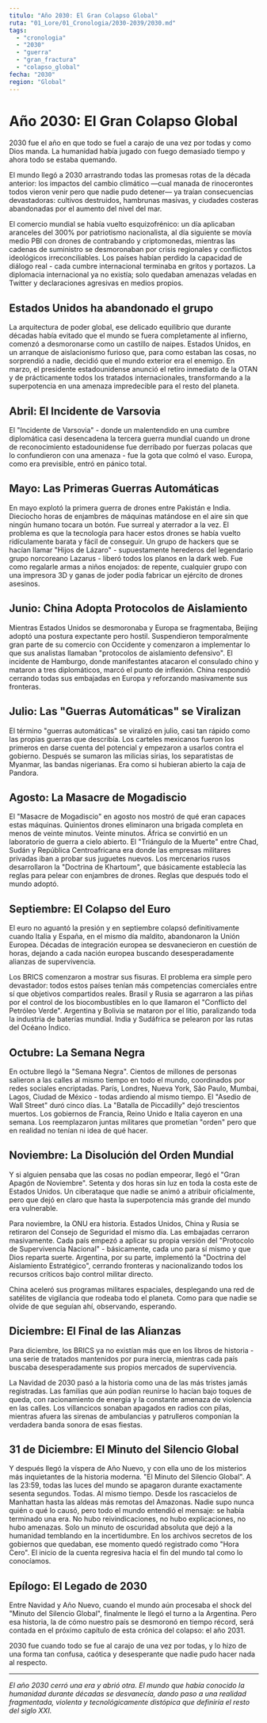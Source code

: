 ```yaml
---
titulo: "Año 2030: El Gran Colapso Global"
ruta: "01_Lore/01_Cronologia/2030-2039/2030.md"
tags:
  - "cronologia"
  - "2030"
  - "guerra"
  - "gran_fractura"
  - "colapso_global"
fecha: "2030"
region: "Global"
---
```


# Año 2030: El Gran Colapso Global

2030 fue el año en que todo se fuel a carajo de una vez por todas y como Dios manda. La humanidad había jugado con fuego demasiado tiempo y ahora todo se estaba quemando.

El mundo llegó a 2030 arrastrando todas las promesas rotas de la década anterior: los impactos del cambio climático —cual manada de rinocerontes todos vieron venir pero que nadie pudo detener— ya traían consecuencias devastadoras: cultivos destruidos, hambrunas masivas, y ciudades costeras abandonadas por el aumento del nivel del mar.

El comercio mundial se había vuelto esquizofrénico: un día aplicaban aranceles del 300% por patriotismo nacionalista, al día siguiente se movía medio PBI con drones de contrabando y criptomonedas, mientras las cadenas de suministro se desmoronaban por crisis regionales y conflictos ideológicos irreconciliables. Los países habían perdido la capacidad de diálogo real - cada cumbre internacional terminaba en gritos y portazos. La diplomacia internacional ya no existía; solo quedaban amenazas veladas en Twitter y declaraciones agresivas en medios propios.  

## Estados Unidos ha abandonado el grupo

La arquitectura de poder global, ese delicado equilibrio que durante décadas había evitado que el mundo se fuera completamente al infierno, comenzó a desmoronarse como un castillo de naipes. Estados Unidos, en un arranque de aislacionismo furioso que, para como estaban las cosas, no sorprendió a nadie, decidió que el mundo exterior era el enemigo. En marzo, el presidente estadounidense anunció el retiro inmediato de la OTAN y de prácticamente todos los tratados internacionales, transformando a la superpotencia en una amenaza impredecible para el resto del planeta.

## Abril: El Incidente de Varsovia

El "Incidente de Varsovia" - donde un malentendido en una cumbre diplomática casi desencadena la tercera guerra mundial cuando un drone de reconocimiento estadounidense fue derribado por fuerzas polacas que lo confundieron con una amenaza - fue la gota que colmó el vaso. Europa, como era previsible, entró en pánico total.

## Mayo: Las Primeras Guerras Automáticas

En mayo explotó la primera guerra de drones entre Pakistán e India. Dieciocho horas de enjambres de máquinas matándose en el aire sin que ningún humano tocara un botón. Fue surreal y aterrador a la vez. El problema es que la tecnología para hacer estos drones se había vuelto ridículamente barata y fácil de conseguir. Un grupo de hackers que se hacían llamar "Hijos de Lázaro" - supuestamente herederos del legendario grupo norcoreano Lazarus - liberó todos los planos en la dark web. Fue como regalarle armas a niños enojados: de repente, cualquier grupo con una impresora 3D y ganas de joder podía fabricar un ejército de drones asesinos.

## Junio: China Adopta Protocolos de Aislamiento

Mientras Estados Unidos se desmoronaba y Europa se fragmentaba, Beijing adoptó una postura expectante pero hostil. Suspendieron temporalmente gran parte de su comercio con Occidente y comenzaron a implementar lo que sus analistas llamaban "protocolos de aislamiento defensivo". El incidente de Hamburgo, donde manifestantes atacaron el consulado chino y mataron a tres diplomáticos, marcó el punto de inflexión. China respondió cerrando todas sus embajadas en Europa y reforzando masivamente sus fronteras.

## Julio: Las "Guerras Automáticas" se Viralizan

El término "guerras automáticas" se viralizó en julio, casi tan rápido como las propias guerras que describía. Los carteles mexicanos fueron los primeros en darse cuenta del potencial y empezaron a usarlos contra el gobierno. Después se sumaron las milicias sirias, los separatistas de Myanmar, las bandas nigerianas. Era como si hubieran abierto la caja de Pandora.

## Agosto: La Masacre de Mogadiscio

El "Masacre de Mogadiscio" en agosto nos mostró de qué eran capaces estas máquinas. Quinientos drones eliminaron una brigada completa en menos de veinte minutos. Veinte minutos. África se convirtió en un laboratorio de guerra a cielo abierto. El "Triángulo de la Muerte" entre Chad, Sudán y República Centroafricana era donde las empresas militares privadas iban a probar sus juguetes nuevos. Los mercenarios rusos desarrollaron la "Doctrina de Khartoum", que básicamente establecía las reglas para pelear con enjambres de drones. Reglas que después todo el mundo adoptó.

## Septiembre: El Colapso del Euro

El euro no aguantó la presión y en septiembre colapsó definitivamente cuando Italia y España, en el mismo día maldito, abandonaron la Unión Europea. Décadas de integración europea se desvanecieron en cuestión de horas, dejando a cada nación europea buscando desesperadamente alianzas de supervivencia.

Los BRICS comenzaron a mostrar sus fisuras. El problema era simple pero devastador: todos estos países tenían más competencias comerciales entre sí que objetivos compartidos reales. Brasil y Rusia se agarraron a las piñas por el control de los biocombustibles en lo que llamaron el "Conflicto del Petróleo Verde". Argentina y Bolivia se mataron por el litio, paralizando toda la industria de baterías mundial. India y Sudáfrica se pelearon por las rutas del Océano Índico.

## Octubre: La Semana Negra

En octubre llegó la "Semana Negra". Cientos de millones de personas salieron a las calles al mismo tiempo en todo el mundo, coordinados por redes sociales encriptadas. París, Londres, Nueva York, São Paulo, Mumbai, Lagos, Ciudad de México - todas ardiendo al mismo tiempo. El "Asedio de Wall Street" duró cinco días. La "Batalla de Piccadilly" dejó trescientos muertos. Los gobiernos de Francia, Reino Unido e Italia cayeron en una semana. Los reemplazaron juntas militares que prometían "orden" pero que en realidad no tenían ni idea de qué hacer.

## Noviembre: La Disolución del Orden Mundial

Y si alguien pensaba que las cosas no podían empeorar, llegó el "Gran Apagón de Noviembre". Setenta y dos horas sin luz en toda la costa este de Estados Unidos. Un ciberataque que nadie se animó a atribuir oficialmente, pero que dejó en claro que hasta la superpotencia más grande del mundo era vulnerable.

Para noviembre, la ONU era historia. Estados Unidos, China y Rusia se retiraron del Consejo de Seguridad el mismo día. Las embajadas cerraron masivamente. Cada país empezó a aplicar su propia versión del "Protocolo de Supervivencia Nacional" - básicamente, cada uno para sí mismo y que Dios reparta suerte. Argentina, por su parte, implementó la "Doctrina del Aislamiento Estratégico", cerrando fronteras y nacionalizando todos los recursos críticos bajo control militar directo.

China aceleró sus programas militares espaciales, desplegando una red de satélites de vigilancia que rodeaba todo el planeta. Como para que nadie se olvide de que seguían ahí, observando, esperando.

## Diciembre: El Final de las Alianzas

Para diciembre, los BRICS ya no existían más que en los libros de historia - una serie de tratados mantenidos por pura inercia, mientras cada país buscaba desesperadamente sus propios mercados de supervivencia.

La Navidad de 2030 pasó a la historia como una de las más tristes jamás registradas. Las familias que aún podían reunirse lo hacían bajo toques de queda, con racionamiento de energía y la constante amenaza de violencia en las calles. Los villancicos sonaban apagados en radios con pilas, mientras afuera las sirenas de ambulancias y patrulleros componían la verdadera banda sonora de esas fiestas.

## 31 de Diciembre: El Minuto del Silencio Global

Y después llegó la víspera de Año Nuevo, y con ella uno de los misterios más inquietantes de la historia moderna. "El Minuto del Silencio Global". A las 23:59, todas las luces del mundo se apagaron durante exactamente sesenta segundos. Todas. Al mismo tiempo. Desde los rascacielos de Manhattan hasta las aldeas más remotas del Amazonas. Nadie supo nunca quién o qué lo causó, pero todo el mundo entendió el mensaje: se había terminado una era. No hubo reivindicaciones, no hubo explicaciones, no hubo amenazas. Solo un minuto de oscuridad absoluta que dejó a la humanidad temblando en la incertidumbre. En los archivos secretos de los gobiernos que quedaban, ese momento quedó registrado como "Hora Cero". El inicio de la cuenta regresiva hacia el fin del mundo tal como lo conocíamos.

## Epílogo: El Legado de 2030

Entre Navidad y Año Nuevo, cuando el mundo aún procesaba el shock del "Minuto del Silencio Global", finalmente le llegó el turno a la Argentina. Pero esa historia, la de cómo nuestro país se desmoronó en tiempo récord, será contada en el próximo capítulo de esta crónica del colapso: el año 2031.

2030 fue cuando todo se fue al carajo de una vez por todas, y lo hizo de una forma tan confusa, caótica y desesperante que nadie pudo hacer nada al respecto.

---

*El año 2030 cerró una era y abrió otra. El mundo que había conocido la humanidad durante décadas se desvanecía, dando paso a una realidad fragmentada, violenta y tecnológicamente distópica que definiría el resto del siglo XXI.*
